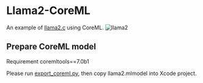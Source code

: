 # Llama2-CoreML
An example of [llama2.c](https://github.com/karpathy/llama2.c) using CoreML.
![llama2](https://github.com/Ma-Dan/Llama2-CoreML/assets/38337958/d7961600-9187-4740-8fa0-e6e28b17c86c)

## Prepare CoreML model
Requirement coremltools==7.0b1

Please run [export_coreml.py](https://github.com/Ma-Dan/llama2.c/blob/coreml/export_coreml.py), then copy llama2.mlmodel into Xcode project.


